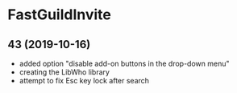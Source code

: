# <FGI> FastGuildInvite

## 43 (2019-10-16)


- added option "disable add-on buttons in the drop-down menu"  
- creating the LibWho library  
- attempt to fix Esc key lock after search  
